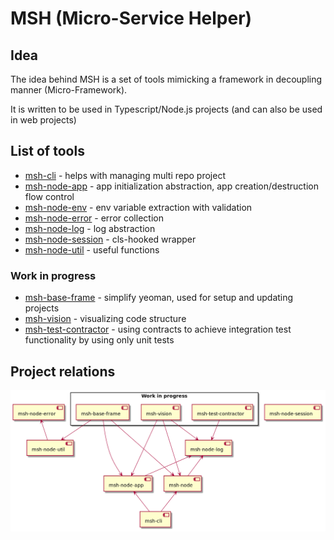 # MSH (Micro-Service Helper)

## Idea

The idea behind MSH is a set of tools mimicking a framework in decoupling manner (Micro-Framework).

It is written to be used in Typescript/Node.js projects (and can also be used in web projects)

## List of tools

* [msh-cli](https://github.com/beecode-rs/msh-cli) - helps with managing multi repo project
* [msh-node-app](https://github.com/beecode-rs/msh-node-app) - app initialization abstraction, app creation/destruction flow control
* [msh-node-env](https://github.com/beecode-rs/msh-node-env) - env variable extraction with validation
* [msh-node-error](https://github.com/beecode-rs/msh-node-error) - error collection
* [msh-node-log](https://github.com/beecode-rs/msh-node-log) - log abstraction
* [msh-node-session](https://github.com/beecode-rs/msh-node-session) - cls-hooked wrapper
* [msh-node-util](https://github.com/beecode-rs/msh-node-util) - useful functions

### Work in progress
 
* [msh-base-frame](https://github.com/beecode-rs/msh-base-frame) - simplify yeoman, used for setup and updating projects
* [msh-vision](https://github.com/beecode-rs/msh-vision) - visualizing code structure
* [msh-test-contractor](https://github.com/beecode-rs/msh-test-contractor) - using contracts to achieve integration test functionality by using only unit tests

## Project relations

![project-relations](./resource/diagram/project-rlation.png)
